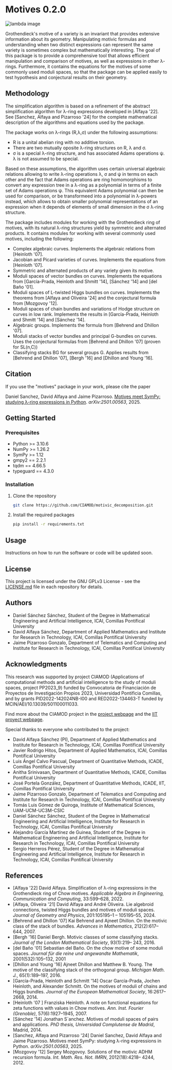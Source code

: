# Motives 0.2.0

![lambda image](https://github.com/CIAMOD/motivic_decomposition/assets/94676306/8c7f232a-6fe7-44df-9300-761e9003186c)

Grothendieck's motive of a variety is an invariant that provides extensive information about its geometry. Manipulating motivic formulas and understanding when two distinct expressions can represent the same variety is sometimes complex but mathematically interesting. The goal of this package is to provide a comprehensive tool that allows efficient manipulation and comparison of motives, as well as expressions in other λ-rings. Furthermore, it contains the equations for the motives of some commonly used moduli spaces, so that the package can be applied easily to test hypothesis and conjectural results on their geometry.

## Methodology

The simplification algorithm is based on a refinement of the abstract simplification algorithm for λ-ring expressions developed in [Alfaya '22]. See [Sanchez, Alfaya and Pizarroso '24] for the complete mathematical description of the algorithms and equations used by the package.

The package works on λ-rings (R,λ,σ) under the following assumptions:
- R is a unital abelian ring with no additive torsion.
- There are two mutually oposite λ-ring structures on R, λ and σ.
- σ is a special λ-ring structure, and has associated Adams operations ψ. λ is not assumed to be special.

Based on these assumptions, the algorithm uses certain universal algebraic relations allowing to write λ-ring operations λ, σ and ψ in terms on each other and the fact that Adams operations are ring homomorphisms to convert any expression tree in a λ-ring as a polynomial in terms of a finite set of Adams operations ψ. This equivalent Adams polynomial can then be used for comparison, or be transformeed into a polynomial in λ-powers instead, which allows to obtain smaller polynomial representations of an expression when it depends of elements of small dimension in the σ λ-ring structure.

The package includes modules for working with the Grothendieck ring of motives, with its natural λ-ring structures yield by symmetric and alternated products. It contains modules for working with several commonly used motives, including the following:
- Complex algebraic curves. Implements the algebraic relations from [Heinloth '07].
- Jacobian and Picard varieties of curves. Implements the equations from [Heinloth '07].
- Symmetric and alternated products of any variety given its motive.
- Moduli spaces of vector bundles on curves. Implements the equations from [García-Prada, Heinloth and Shmitt '14], [Sánchez '14] and [del Baño '01].
- Moduli spaces of L-twisted Higgs bundles on curves. Implements the theorems from [Alfaya and Oliveira '24] and the conjectural  formula from [Mozgovoy '12].
- Moduli spaces of chain bundles and variations of Hodge structure on curves in low rank. Implements the results in [García-Prada, Heinloth and Shmitt '14] and [Sánchez '14].
- Algebraic groups. Implements the formula from [Behrend and Dhillon '07].
- Moduli stacks of vector bundles and principal G-bundles on curves. Uses the conjectural formulas from [Behrend and Dhillon '07] (proven for SL(n,C))
- Classifying stacks BG for several groups G. Applies results from [Behrend and Dhillon '07], [Bergh '16] and [Dhillon and Young '16].

## Citation
If you use the "motives" package in your work, please cite the paper

Daniel Sanchez, David Alfaya and Jaime Pizarroso. [Motives meet SymPy: studying λ-ring expressions in Python](https://arxiv.org/abs/2501.00563). _arXiv:2501.00563_, 2025.

## Getting Started

### Prerequisites

- Python >= 3.10.6
- NumPy >= 1.26.2
- SymPy >= 1.12
- gmpy2 == 2.2.1
- tqdm == 4.66.5
- typeguard == 4.3.0

### Installation

1. Clone the repository
   ```sh
   git clone https://github.com/CIAMOD/motivic_decomposition.git
   ```
2. Install the required packages
   ```sh
   pip install -r requirements.txt
   ```

## Usage

Instructions on how to run the software or code will be updated soon.

## License

This project is licensed under the GNU GPLv3 License - see the [LICENSE.md](LICENSE.md) file in each repository for details.

## Authors
- Daniel Sánchez Sánchez, Student of the Degree in Mathematical Engineering and Artificial Intelligence, ICAI, Comillas Pontifical University
- David Alfaya Sánchez, Department of Applied Mathematics and Institute for Research in Technology, ICAI, Comillas Pontifical University
- Jaime Pizarroso Gonzalo, Department of Telematics and Computing and Institute for Research in Technology, ICAI, Comillas Pontifical University

## Acknowledgments
This research was supported by project CIAMOD (Applications of computational methods and artificial intelligence to the study of moduli spaces, project PP2023_9) funded by Convocatoria de Financiación de Proyectos de Investigación Propios 2023, Universidad Pontificia Comillas, and by grants PID2022-142024NB-I00 and RED2022-134463-T funded by MCIN/AEI/10.13039/501100011033.

Find more about the CIAMOD project in the [project webpage](https://ciamod.github.io/) and the [IIT proyect webpage](https://www.iit.comillas.edu/publicacion/proyecto/en/CIAMOD/Aplicaciones_de_m%c3%a9todos_computacionales_y_de_inteligencia_artificial_al_estudio_de_espacios_de_moduli).

Special thanks to everyone who contributed to the project:
- David Alfaya Sánchez (PI), Department of Applied Mathematics and Institute for Research in Technology, ICAI, Comillas Pontifical University
- Javier Rodrigo Hitos, Department of Applied Mathematics, ICAI, Comillas Pontifical University
- Luis Ángel Calvo Pascual, Department of Quantitative Methods, ICADE, Comillas Pontifical University
- Anitha Srinivasan, Department of Quantitative Methods, ICADE, Comillas Pontifical University
- José Portela González, Department of Quantitative Methods, ICADE, IIT, Comillas Pontifical University
- Jaime Pizarroso Gonzalo, Department of Telematics and Computing and Institute for Research in Technology, ICAI, Comillas Pontifical University
- Tomás Luis Gómez de Quiroga, Institute of Mathematical Sciences, UAM-UCM-UC3M-CSIC
- Daniel Sánchez Sánchez, Student of the Degree in Mathematical Engineering and Artificial Intelligence, Institute for Research in Technology, ICAI, Comillas Pontifical University
- Alejandro García Martínez de Guinea, Student of the Degree in Mathematical Engineering and Artificial Intelligence, Institute for Research in Technology, ICAI, Comillas Pontifical University
- Sergio Herreros Pérez, Student of the Degree in Mathematical Engineering and Artificial Intelligence, Institute for Research in Technology, ICAI, Comillas Pontifical University


## References
- [Alfaya '22] David Alfaya. Simplification of λ-ring expressions in the Grothendieck ring of Chow motives. _Applicable Algebra in Engineering, Communication and Computing_, 33:599–628, 2022.
- [Alfaya, Oliveira '21] David Alfaya and André Oliveira. Lie algebroid connections, twisted Higgs bundles and motives of moduli spaces.
_Journal of Geometry and Physics_, 201:105195–1 – 105195–55, 2024.
- [Behrend and Dhillon '07] Kai Behrend and Ajneet Dhillon. On the motivic class of the stack of bundles. _Advances in Mathematics_,
212(2):617–644, 2007.
- [Bergh '16] Daniel Bergh. Motivic classes of some classifying stacks. _Journal of the London Mathematical Society_, 93(1):219–
243, 2016.
- [del Baño '01] Sebastian del Baño. On the chow motive of some moduli spaces. _Journal für die reine und angewandte Mathematik_,
2001(532):105–132, 2001
- [Dhillon and Young '16] Ajneet Dhillon and Matthew B. Young. The motive of the classifying stack of the orthogonal group. _Michigan Math. J._, 65(1):189–197, 2016.
- [García-Prada, Heinloth and Schmitt '14] Oscar García-Prada, Jochen Heinloth, and Alexander Schmitt. On the motives of moduli of chains and Higgs bundles. _Journal of the European Mathematical Society_, 16:2617–2668, 2014.
- [Heinloth '07 ] Franziska Heinloth. A note on functional equations for zeta functions with values in Chow motives. _Ann. Inst. Fourier (Grenoble)_, 57(6):1927–1945, 2007.
- [Sánchez '14] Jonathan S´anchez. Motives of moduli spaces of pairs and applications. _PhD thesis, Universidad Complutense de Madrid_, Madrid, 2014.
- [Sanchez, Alfaya and Pizarroso '24] Daniel Sanchez, David Alfaya and Jaime Pizarroso. Motives meet SymPy: studying λ-ring expressions in Python. _arXiv:2501.00563_, 2025.
- [Mozgovoy '12] Sergey Mozgovoy. Solutions of the motivic ADHM recursion formula. _Int. Math. Res. Not. IMRN_, 2012(18):4218–
4244, 2012.